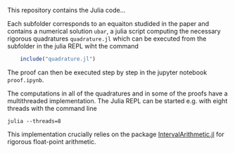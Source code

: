 This repository contains the Julia code...

Each subfolder corresponds to an equaiton studided in the paper and contains a numerical solution `ubar`, a julia script computing the necessary rigorous quadratures `quadrature.jl` which can be executed from the subfolder in the julia REPL wiht the command

```julia
    include("quadrature.jl")
```

The proof can then be executed step by step in the jupyter notebook `proof.ipynb`.

The computations in all of the quadratures and in some of the proofs have a multithreaded implementation. The Julia REPL can be started e.g. with eight threads with the command line

    julia --threads=8

This implementation crucially relies on the package [IntervalArithmetic.jl](https://github.com/JuliaIntervals/IntervalArithmetic.jl) for rigorous float-point arithmetic.